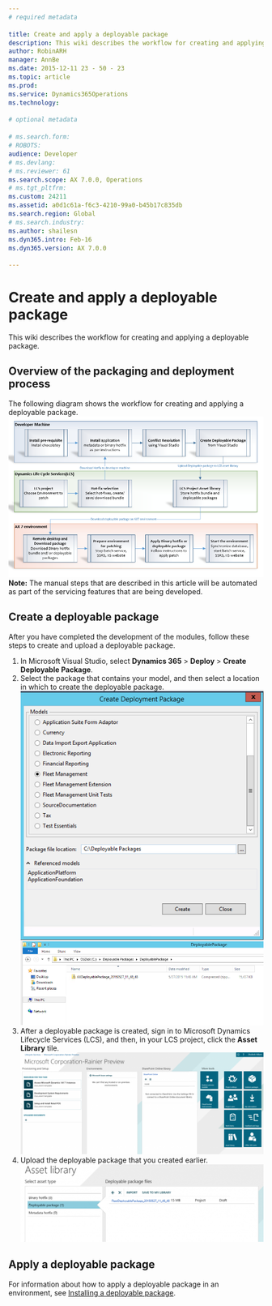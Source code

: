 ```yaml
---
# required metadata

title: Create and apply a deployable package
description: This wiki describes the workflow for creating and applying a deployable package.
author: RobinARH
manager: AnnBe
ms.date: 2015-12-11 23 - 50 - 23
ms.topic: article
ms.prod: 
ms.service: Dynamics365Operations
ms.technology: 

# optional metadata

# ms.search.form: 
# ROBOTS: 
audience: Developer
# ms.devlang: 
# ms.reviewer: 61
ms.search.scope: AX 7.0.0, Operations
# ms.tgt_pltfrm: 
ms.custom: 24211
ms.assetid: a0d1c61a-f6c3-4210-99a0-b45b17c835db
ms.search.region: Global
# ms.search.industry: 
ms.author: shailesn
ms.dyn365.intro: Feb-16
ms.dyn365.version: AX 7.0.0

---
```


# Create and apply a deployable package

This wiki describes the workflow for creating and applying a deployable package.

Overview of the packaging and deployment process
------------------------------------------------

The following diagram shows the workflow for creating and applying a deployable package. [![Workflow for creating and applying a deployable package](./media/pack1.png)](./media/pack1.png) **Note:** The manual steps that are described in this article will be automated as part of the servicing features that are being developed.

## Create a deployable package
After you have completed the development of the modules, follow these steps to create and upload a deployable package.

1.  In Microsoft Visual Studio, select **Dynamics 365** &gt; **Deploy** &gt; **Create Deployable Package**.
2.  Select the package that contains your model, and then select a location in which to create the deployable package. [![Selecting a package](./media/pack3.png)](./media/pack3.png) [![Selecting a location](./media/pack4.png)](./media/pack4.png)
3.  After a deployable package is created, sign in to Microsoft Dynamics Lifecycle Services (LCS), and then, in your LCS project, click the **Asset Library** tile. [![Asset Library](./media/pack5-1024x430.png)](./media/pack5.png)
4.  Upload the deployable package that you created earlier. [![Uploading a deployable package](./media/pack6-1024x325.png)](./media/pack6.png)

## Apply a deployable package
For information about how to apply a deployable package in an environment, see [Installing a deployable package](install-deployable-package.md).

